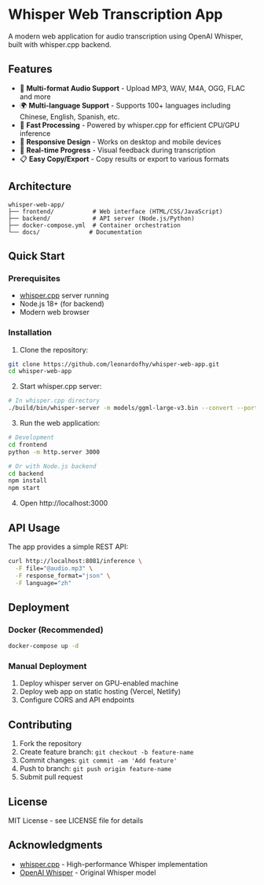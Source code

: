 # Whisper Web Transcription App

A modern web application for audio transcription using OpenAI Whisper, built with whisper.cpp backend.

## Features

- 🎤 **Multi-format Audio Support** - Upload MP3, WAV, M4A, OGG, FLAC and more
- 🌍 **Multi-language Support** - Supports 100+ languages including Chinese, English, Spanish, etc.
- 🚀 **Fast Processing** - Powered by whisper.cpp for efficient CPU/GPU inference
- 📱 **Responsive Design** - Works on desktop and mobile devices
- 🔄 **Real-time Progress** - Visual feedback during transcription
- 📋 **Easy Copy/Export** - Copy results or export to various formats

## Architecture

```
whisper-web-app/
├── frontend/           # Web interface (HTML/CSS/JavaScript)
├── backend/            # API server (Node.js/Python)
├── docker-compose.yml  # Container orchestration
└── docs/              # Documentation
```

## Quick Start

### Prerequisites

- [whisper.cpp](https://github.com/ggml-org/whisper.cpp) server running
- Node.js 18+ (for backend)
- Modern web browser

### Installation

1. Clone the repository:
```bash
git clone https://github.com/leonardofhy/whisper-web-app.git
cd whisper-web-app
```

2. Start whisper.cpp server:
```bash
# In whisper.cpp directory
./build/bin/whisper-server -m models/ggml-large-v3.bin --convert --port 8081
```

3. Run the web application:
```bash
# Development
cd frontend
python -m http.server 3000

# Or with Node.js backend
cd backend
npm install
npm start
```

4. Open http://localhost:3000

## API Usage

The app provides a simple REST API:

```bash
curl http://localhost:8081/inference \
  -F file="@audio.mp3" \
  -F response_format="json" \
  -F language="zh"
```

## Deployment

### Docker (Recommended)

```bash
docker-compose up -d
```

### Manual Deployment

1. Deploy whisper server on GPU-enabled machine
2. Deploy web app on static hosting (Vercel, Netlify)
3. Configure CORS and API endpoints

## Contributing

1. Fork the repository
2. Create feature branch: `git checkout -b feature-name`
3. Commit changes: `git commit -am 'Add feature'`
4. Push to branch: `git push origin feature-name`
5. Submit pull request

## License

MIT License - see LICENSE file for details

## Acknowledgments

- [whisper.cpp](https://github.com/ggml-org/whisper.cpp) - High-performance Whisper implementation
- [OpenAI Whisper](https://github.com/openai/whisper) - Original Whisper model
